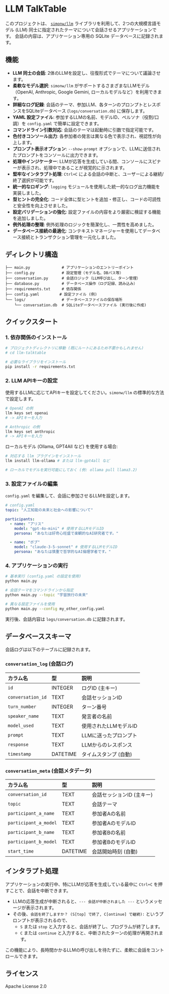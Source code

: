 # LLM TalkTable

このプロジェクトは、 [`simonw/llm`](https://github.com/simonw/llm) ライブラリを利用して、2つの大規模言語モデル (LLM) 同士に指定されたテーマについて会話させるアプリケーションです。
会話の内容は、アプリケーション専用の SQLite データベースに記録されます。

## 機能

*   **LLM 同士の会話**: 2体のLLMを設定し、往復形式でテーマについて議論させます。
*   **柔軟なモデル選択**: `simonw/llm` がサポートするさまざまなLLMモデル（OpenAI, Anthropic, Google Gemini, ローカルモデルなど）を利用できます。
*   **詳細なログ記録**: 会話のテーマ、参加LLM、各ターンのプロンプトとレスポンスをSQLiteデータベース (`logs/conversation.db`) に保存します。
*   **YAML 設定ファイル**: 参加するLLMの名前、モデルID、ペルソナ（役割/口調）を `config.yaml` で簡単に設定できます。
*   **コマンドライン引数対応**: 会話のテーマは起動時に引数で指定可能です。
*   **色付きコンソール出力**: 各参加者の発言は異なる色で表示され、視認性が向上します。
*   **プロンプト表示オプション**: `--show-prompt` オプションで、LLMに送信されたプロンプトをコンソールに出力できます。
*   **処理中インジケーター**: LLMが応答を生成している間、コンソールにスピナーが表示され、処理中であることが視覚的に示されます。
*   **堅牢なインタラプト処理**: `Ctrl+C` による会話の中断と、ユーザーによる継続/終了選択が可能です。
*   **統一的なロギング**: `logging` モジュールを使用した統一的なログ出力機能を実装しました。
*   **型ヒントの完全化**: コード全体に型ヒントを追加・修正し、コードの可読性と安全性を向上させました。
*   **設定バリデーションの強化**: 設定ファイルの内容をより厳密に検証する機能を追加しました。
*   **例外処理の整理**: 例外処理のロジックを簡潔化し、一貫性を高めました。
*   **データベース接続の最適化**: コンテキストマネージャーを使用してデータベース接続とトランザクション管理を一元化しました。

## ディレクトリ構造

```
├── main.py              # アプリケーションのエントリーポイント
├── config.py            # 設定管理（モデル名、DBパス等）
├── conversation.py      # 会話ロジック（LLM呼び出し、ターン管理）
├── database.py          # データベース操作（ログ記録、読み込み）
├── requirements.txt     # 依存関係
├── config.yaml         # 設定ファイル (例)
└── logs/                # データベースファイルの保存場所
    └── conversation.db  # SQLiteデータベースファイル (実行後に作成)
```

## クイックスタート

### 1. 依存関係のインストール

```bash
# プロジェクトディレクトリに移動 (既にルートにあるため不要かもしれません)
# cd llm-talktable

# 必要なライブラリをインストール
pip install -r requirements.txt
```

### 2. LLM APIキーの設定

使用するLLMに応じてAPIキーを設定してください。`simonw/llm` の標準的な方法で設定します。

```bash
# OpenAI の例
llm keys set openai
# -> APIキーを入力

# Anthropic の例
llm keys set anthropic
# -> APIキーを入力
```

ローカルモデル (Ollama, GPT4All など) を使用する場合:

```bash
# 対応する llm プラグインをインストール
llm install llm-ollama # または llm-gpt4all など

# ローカルでモデルを実行可能にしておく (例: ollama pull llama3.2)
```

### 3. 設定ファイルの編集

`config.yaml` を編集して、会話に参加させるLLMを設定します。

```yaml
# config.yaml
topic: "人工知能の未来と社会への影響について"

participants:
  - name: "アリス"
    model: "gpt-4o-mini" # 使用するLLMモデルID
    persona: "あなたは好奇心旺盛で楽観的なAI研究者です。"

  - name: "ボブ"
    model: "claude-3-5-sonnet" # 使用するLLMモデルID
    persona: "あなたは慎重で哲学的なAI倫理学者です。"
```

### 4. アプリケーションの実行

```bash
# 基本実行 (config.yaml の設定を使用)
python main.py

# 会話テーマをコマンドラインから指定
python main.py --topic "宇宙旅行の未来"

# 異なる設定ファイルを使用
python main.py --config my_other_config.yaml
```

実行後、会話内容は `logs/conversation.db` に記録されます。

## データベーススキーマ

会話ログは以下のテーブルに記録されます。

### `conversation_log` (会話ログ)

| カラム名         | 型           | 説明                     |
| :--------------- | :----------- | :----------------------- |
| `id`             | INTEGER      | ログID (主キー)          |
| `conversation_id`| TEXT         | 会話セッションID         |
| `turn_number`    | INTEGER      | ターン番号               |
| `speaker_name`   | TEXT         | 発言者の名前             |
| `model_used`     | TEXT         | 使用されたLLMモデルID    |
| `prompt`         | TEXT         | LLMに送ったプロンプト    |
| `response`       | TEXT         | LLMからのレスポンス      |
| `timestamp`      | DATETIME     | タイムスタンプ (自動)    |

### `conversation_meta` (会話メタデータ)

| カラム名                  | 型       | 説明                           |
| :------------------------ | :------- | :----------------------------- |
| `conversation_id`         | TEXT     | 会話セッションID (主キー)      |
| `topic`                   | TEXT     | 会話テーマ                     |
| `participant_a_name`      | TEXT     | 参加者Aの名前                  |
| `participant_a_model`     | TEXT     | 参加者AのモデルID              |
| `participant_b_name`      | TEXT     | 参加者Bの名前                  |
| `participant_b_model`     | TEXT     | 参加者BのモデルID              |
| `start_time`              | DATETIME | 会話開始時刻 (自動)            |

## インタラプト処理

アプリケーションの実行中、特にLLMが応答を生成している最中に `Ctrl+C` を押すことで、会話を中断できます。

- LLMの応答生成が中断されると、`--- 会話が中断されました ---` というメッセージが表示されます。
- その後、`会話を終了しますか？ (S[top] で終了, C[ontinue] で継続):` というプロンプトが表示されるので、
  - `S` または `stop` と入力すると、会話が終了し、プログラムが終了します。
  - `C` または `continue` と入力すると、中断されたターンの処理が再開されます。

この機能により、長時間かかるLLMの呼び出しを待たずに、柔軟に会話をコントロールできます。

## ライセンス

Apache License 2.0